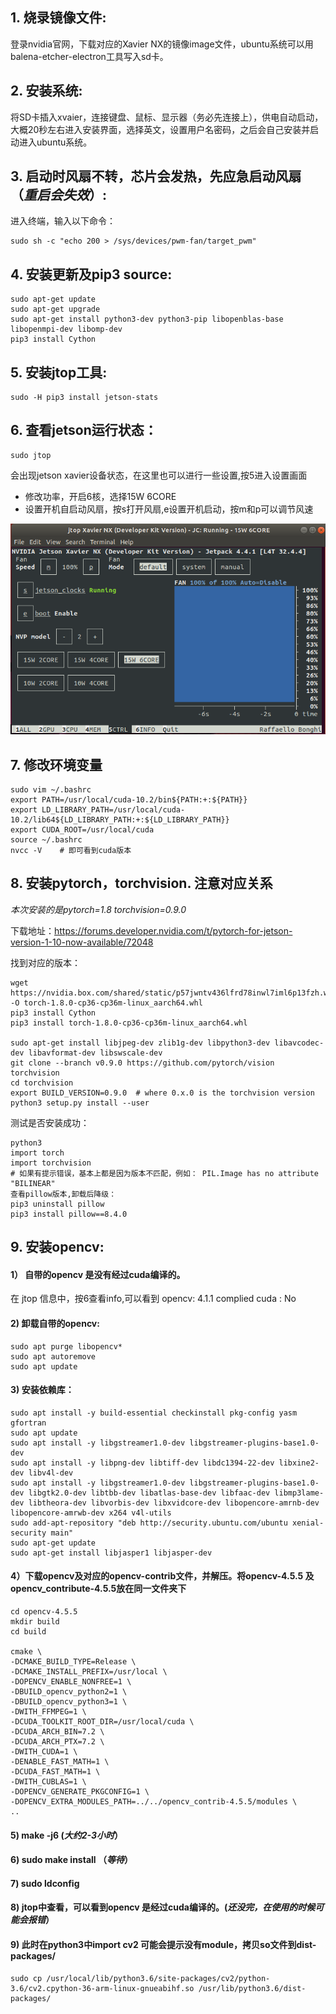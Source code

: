 ## 1. 烧录镜像文件:
登录nvidia官网，下载对应的Xavier NX的镜像image文件，ubuntu系统可以用balena-etcher-electron工具写入sd卡。

## 2. 安装系统:
将SD卡插入xvaier，连接键盘、鼠标、显示器（务必先连接上），供电自动启动，
大概20秒左右进入安装界面，选择英文，设置用户名密码，之后会自己安装并启动进入ubuntu系统。

## 3. 启动时风扇不转，芯片会发热，先应急启动风扇 （*重启会失效*）:
 进入终端，输入以下命令：

    sudo sh -c "echo 200 > /sys/devices/pwm-fan/target_pwm" 
## 4. 安装更新及pip3 source:   
    sudo apt-get update
    sudo apt-get upgrade
    sudo apt-get install python3-dev python3-pip libopenblas-base libopenmpi-dev libomp-dev
    pip3 install Cython

## 5. 安装jtop工具: 
    sudo -H pip3 install jetson-stats

## 6. 查看jetson运行状态：
    sudo jtop   
   会出现jetson xavier设备状态，在这里也可以进行一些设置,按5进入设置画面
+ 修改功率，开启6核，选择15W 6CORE
+ 设置开机自启动风扇，按s打开风扇,e设置开机启动，按m和p可以调节风速

![风扇设置](./screenshot_1.png)
   
## 7. 修改环境变量
    sudo vim ~/.bashrc
    export PATH=/usr/local/cuda-10.2/bin${PATH:+:${PATH}}
    export LD_LIBRARY_PATH=/usr/local/cuda-10.2/lib64${LD_LIBRARY_PATH:+:${LD_LIBRARY_PATH}}
    export CUDA_ROOT=/usr/local/cuda
    source ~/.bashrc
    nvcc -V    # 即可看到cuda版本
  
## 8. 安装pytorch，torchvision. 注意对应关系
*本次安装的是pytorch=1.8 torchvision=0.9.0*

下载地址：https://forums.developer.nvidia.com/t/pytorch-for-jetson-version-1-10-now-available/72048
   
找到对应的版本：
 
    wget https://nvidia.box.com/shared/static/p57jwntv436lfrd78inwl7iml6p13fzh.whl -O torch-1.8.0-cp36-cp36m-linux_aarch64.whl
    pip3 install Cython
    pip3 install torch-1.8.0-cp36-cp36m-linux_aarch64.whl

    sudo apt-get install libjpeg-dev zlib1g-dev libpython3-dev libavcodec-dev libavformat-dev libswscale-dev
    git clone --branch v0.9.0 https://github.com/pytorch/vision torchvision   
    cd torchvision
    export BUILD_VERSION=0.9.0  # where 0.x.0 is the torchvision version  
    python3 setup.py install --user

测试是否安装成功：

    python3
    import torch
    import torchvision
    # 如果有提示错误，基本上都是因为版本不匹配，例如： PIL.Image has no attribute "BILINEAR"
    查看pillow版本,卸载后降级：
    pip3 uninstall pillow
    pip3 install pillow==8.4.0
   
## 9. 安装opencv:

#### 1） 自带的opencv 是没有经过cuda编译的。
在 jtop 信息中，按6查看info,可以看到 opencv: 4.1.1 complied cuda : No

#### 2)  卸载自带的opencv: 
    sudo apt purge libopencv*
    sudo apt autoremove
    sudo apt update

#### 3) 安装依赖库：      
    sudo apt install -y build-essential checkinstall pkg-config yasm gfortran
    sudo apt update
    sudo apt install -y libgstreamer1.0-dev libgstreamer-plugins-base1.0-dev
    sudo apt install -y libpng-dev libtiff-dev libdc1394-22-dev libxine2-dev libv4l-dev
    sudo apt install -y libgstreamer1.0-dev libgstreamer-plugins-base1.0-dev libgtk2.0-dev libtbb-dev libatlas-base-dev libfaac-dev libmp3lame-dev libtheora-dev libvorbis-dev libxvidcore-dev libopencore-amrnb-dev libopencore-amrwb-dev x264 v4l-utils
    sudo add-apt-repository "deb http://security.ubuntu.com/ubuntu xenial-security main"
    sudo apt-get update
    sudo apt-get install libjasper1 libjasper-dev

#### 4）下载opencv及对应的opencv-contrib文件，并解压。将opencv-4.5.5 及 opencv_contribute-4.5.5放在同一文件夹下
    cd opencv-4.5.5
    mkdir build
    cd build

    cmake \
    -DCMAKE_BUILD_TYPE=Release \
    -DCMAKE_INSTALL_PREFIX=/usr/local \
    -DOPENCV_ENABLE_NONFREE=1 \
    -DBUILD_opencv_python2=1 \
    -DBUILD_opencv_python3=1 \
    -DWITH_FFMPEG=1 \
    -DCUDA_TOOLKIT_ROOT_DIR=/usr/local/cuda \
    -DCUDA_ARCH_BIN=7.2 \
    -DCUDA_ARCH_PTX=7.2 \
    -DWITH_CUDA=1 \
    -DENABLE_FAST_MATH=1 \
    -DCUDA_FAST_MATH=1 \
    -DWITH_CUBLAS=1 \
    -DOPENCV_GENERATE_PKGCONFIG=1 \
    -DOPENCV_EXTRA_MODULES_PATH=../../opencv_contrib-4.5.5/modules \
    .. 

#### 5) make -j6  (*大约2-3小时*）

#### 6) sudo make install （*等待*）

#### 7) sudo ldconfig

#### 8) jtop中查看，可以看到opencv 是经过cuda编译的。(*还没完，在使用的时候可能会报错*）

#### 9) 此时在python3中import cv2 可能会提示没有module，拷贝so文件到dist-packages/
    sudo cp /usr/local/lib/python3.6/site-packages/cv2/python-3.6/cv2.cpython-36-arm-linux-gnueabihf.so /usr/lib/python3.6/dist-packages/
